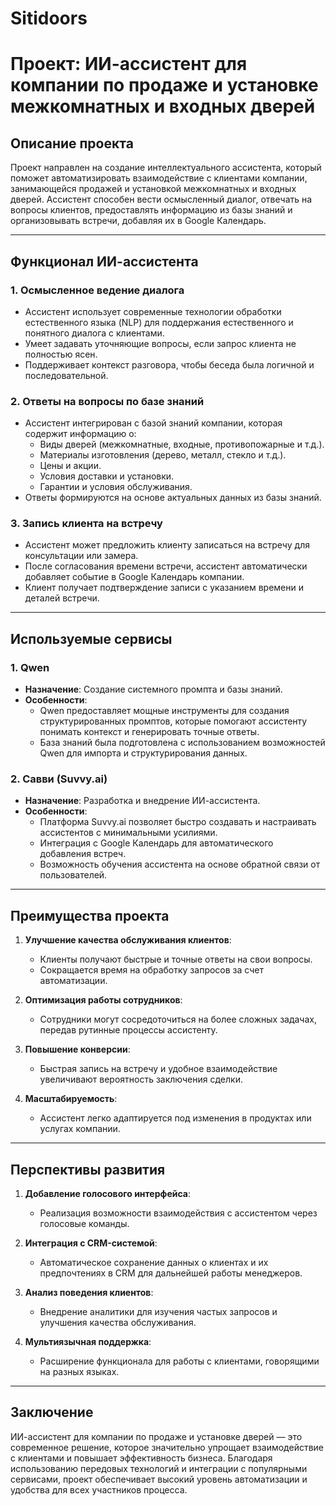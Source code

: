 # Sitidoors
# Проект: ИИ-ассистент для компании по продаже и установке межкомнатных и входных дверей

## Описание проекта
Проект направлен на создание интеллектуального ассистента, который поможет автоматизировать взаимодействие с клиентами компании, занимающейся продажей и установкой межкомнатных и входных дверей. Ассистент способен вести осмысленный диалог, отвечать на вопросы клиентов, предоставлять информацию из базы знаний и организовывать встречи, добавляя их в Google Календарь.

---

## Функционал ИИ-ассистента

### 1. **Осмысленное ведение диалога**
   - Ассистент использует современные технологии обработки естественного языка (NLP) для поддержания естественного и понятного диалога с клиентами.
   - Умеет задавать уточняющие вопросы, если запрос клиента не полностью ясен.
   - Поддерживает контекст разговора, чтобы беседа была логичной и последовательной.

### 2. **Ответы на вопросы по базе знаний**
   - Ассистент интегрирован с базой знаний компании, которая содержит информацию о:
     - Виды дверей (межкомнатные, входные, противопожарные и т.д.).
     - Материалы изготовления (дерево, металл, стекло и т.д.).
     - Цены и акции.
     - Условия доставки и установки.
     - Гарантии и условия обслуживания.
   - Ответы формируются на основе актуальных данных из базы знаний.

### 3. **Запись клиента на встречу**
   - Ассистент может предложить клиенту записаться на встречу для консультации или замера.
   - После согласования времени встречи, ассистент автоматически добавляет событие в Google Календарь компании.
   - Клиент получает подтверждение записи с указанием времени и деталей встречи.

---

## Используемые сервисы

### 1. **Qwen**
   - **Назначение**: Создание системного промпта и базы знаний.
   - **Особенности**:
     - Qwen предоставляет мощные инструменты для создания структурированных промптов, которые помогают ассистенту понимать контекст и генерировать точные ответы.
     - База знаний была подготовлена с использованием возможностей Qwen для импорта и структурирования данных.

### 2. **Савви (Suvvy.ai)**
   - **Назначение**: Разработка и внедрение ИИ-ассистента.
   - **Особенности**:
     - Платформа Suvvy.ai позволяет быстро создавать и настраивать ассистентов с минимальными усилиями.
     - Интеграция с Google Календарь для автоматического добавления встреч.
     - Возможность обучения ассистента на основе обратной связи от пользователей.

---

## Преимущества проекта

1. **Улучшение качества обслуживания клиентов**:
   - Клиенты получают быстрые и точные ответы на свои вопросы.
   - Сокращается время на обработку запросов за счет автоматизации.

2. **Оптимизация работы сотрудников**:
   - Сотрудники могут сосредоточиться на более сложных задачах, передав рутинные процессы ассистенту.

3. **Повышение конверсии**:
   - Быстрая запись на встречу и удобное взаимодействие увеличивают вероятность заключения сделки.

4. **Масштабируемость**:
   - Ассистент легко адаптируется под изменения в продуктах или услугах компании.

---

## Перспективы развития

1. **Добавление голосового интерфейса**:
   - Реализация возможности взаимодействия с ассистентом через голосовые команды.

2. **Интеграция с CRM-системой**:
   - Автоматическое сохранение данных о клиентах и их предпочтениях в CRM для дальнейшей работы менеджеров.

3. **Анализ поведения клиентов**:
   - Внедрение аналитики для изучения частых запросов и улучшения качества обслуживания.

4. **Мультиязычная поддержка**:
   - Расширение функционала для работы с клиентами, говорящими на разных языках.

---

## Заключение
ИИ-ассистент для компании по продаже и установке дверей — это современное решение, которое значительно упрощает взаимодействие с клиентами и повышает эффективность бизнеса. Благодаря использованию передовых технологий и интеграции с популярными сервисами, проект обеспечивает высокий уровень автоматизации и удобства для всех участников процесса.

